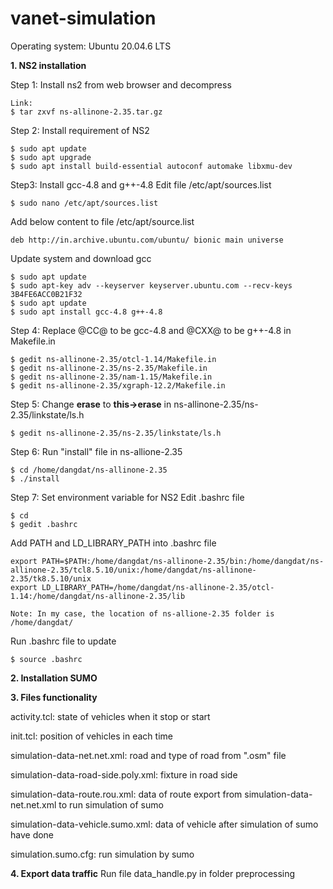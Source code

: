 # vanet-simulation
Operating system: Ubuntu 20.04.6 LTS

**1. NS2 installation**

Step 1: Install ns2 from web browser and decompress
```
Link: 
$ tar zxvf ns-allinone-2.35.tar.gz
```

Step 2: Install requirement of NS2
```
$ sudo apt update
$ sudo apt upgrade
$ sudo apt install build-essential autoconf automake libxmu-dev
```

Step3: Install gcc-4.8 and g++-4.8
Edit file /etc/apt/sources.list


```
$ sudo nano /etc/apt/sources.list
```

Add below content to file /etc/apt/source.list
```
deb http://in.archive.ubuntu.com/ubuntu/ bionic main universe
```

Update system and download gcc
```
$ sudo apt update
$ sudo apt-key adv --keyserver keyserver.ubuntu.com --recv-keys 3B4FE6ACC0B21F32
$ sudo apt update
$ sudo apt install gcc-4.8 g++-4.8
```

Step 4: Replace @CC@ to be gcc-4.8 and @CXX@ to be g++-4.8 in Makefile.in
```
$ gedit ns-allinone-2.35/otcl-1.14/Makefile.in
$ gedit ns-allinone-2.35/ns-2.35/Makefile.in
$ gedit ns-allinone-2.35/nam-1.15/Makefile.in
$ gedit ns-allinone-2.35/xgraph-12.2/Makefile.in
```

Step 5: Change **erase** to **this->erase** in ns-allinone-2.35/ns-2.35/linkstate/ls.h
```
$ gedit ns-allinone-2.35/ns-2.35/linkstate/ls.h
```

Step 6: Run "install" file in ns-allione-2.35
```
$ cd /home/dangdat/ns-allinone-2.35
$ ./install
```

Step 7: Set environment variable for NS2
Edit .bashrc file
```
$ cd
$ gedit .bashrc
```

Add PATH and LD_LIBRARY_PATH into .bashrc file
```
export PATH=$PATH:/home/dangdat/ns-allinone-2.35/bin:/home/dangdat/ns-allinone-2.35/tcl8.5.10/unix:/home/dangdat/ns-allinone-2.35/tk8.5.10/unix
export LD_LIBRARY_PATH=/home/dangdat/ns-allinone-2.35/otcl-1.14:/home/dangdat/ns-allinone-2.35/lib

Note: In my case, the location of ns-allione-2.35 folder is /home/dangdat/
```

Run .bashrc file to update
```
$ source .bashrc
```

**2. Installation SUMO**


**3. Files functionality**

activity.tcl: state of vehicles when it stop or start

init.tcl: position of vehicles in each time

simulation-data-net.net.xml: road and type of road from ".osm" file

simulation-data-road-side.poly.xml: fixture in road side

simulation-data-route.rou.xml: data of route export from simulation-data-net.net.xml to run simulation of sumo

simulation-data-vehicle.sumo.xml: data of vehicle after simulation of sumo have done

simulation.sumo.cfg: run simulation by sumo

**4. Export data traffic**
Run file data_handle.py in folder preprocessing
